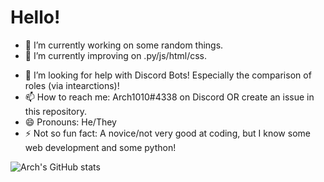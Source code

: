 # Hello!

- 🔭 I’m currently working on some random things.
- 🌱 I’m currently improving on .py/js/html/css.
<!--- 👯 I’m looking to collaborate on Nothing! Check back later! --->
- 🤔 I’m looking for help with Discord Bots!
Especially the comparison of roles (via intearctions)!
- 📫 How to reach me: Arch1010#4338 on Discord OR create an issue in this repository.
- 😄 Pronouns: He/They
- ⚡ Not so fun fact: A novice/not very good at coding, but I know some web development and some python!

![Arch's GitHub stats](https://github-readme-stats.vercel.app/api?username=Arch881010&count_private=true&show_icons=true&theme=dark#gh-dark-mode-only)
